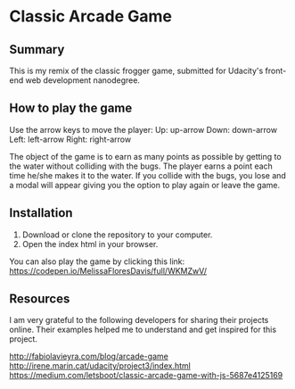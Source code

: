 # Classic Arcade Game
## Summary
This is my remix of the classic frogger game, submitted for Udacity's front-end web development nanodegree. 

## How to play the game
Use the arrow keys to move the player:
Up: up-arrow
Down: down-arrow
Left: left-arrow 
Right: right-arrow

The object of the game is to earn as many points as possible by getting to the water without colliding with the bugs. The player earns a point each time he/she makes it to the water. If you collide with the bugs, you lose and a modal will appear giving you the option to play again or leave the game.

## Installation
1. Download or clone the repository to your computer.
2. Open the index html in your browser.

You can also play the game by clicking this link: 
https://codepen.io/MelissaFloresDavis/full/WKMZwV/

## Resources
I am very grateful to the following developers for sharing their projects online. Their examples helped me to understand and get inspired for this project.

http://fabiolavieyra.com/blog/arcade-game
http://irene.marin.cat/udacity/project3/index.html
https://medium.com/letsboot/classic-arcade-game-with-js-5687e4125169


